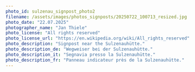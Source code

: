 ```yaml
---
photo_id: sulzenau_signpost_photo2
filename: /assets/images/photos_signposts/20250722_100713_resized.jpg
photo_date: "22.07.2025"
photographer_name: "Jan Thiele"
photo_license: "All rights reserved"
photo_license_url: "https://en.wikipedia.org/wiki/All_rights_reserved"
photo_description: "Signpost near the Sulzenauhütte."
photo_description_de: "Wegweiser bei der Sulzenauhütte."
photo_description_it: "Segnavia presso la Sulzenauhütte."
photo_description_fr: "Panneau indicateur près de la Sulzenauhütte."
---
```

